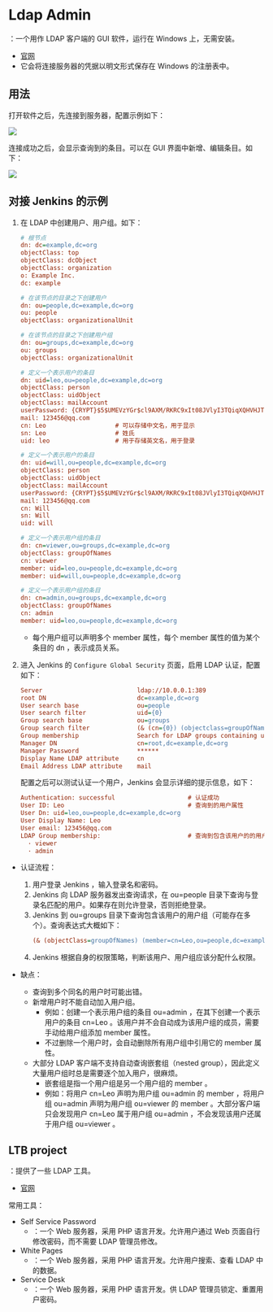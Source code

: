 # Ldap Admin

：一个用作 LDAP 客户端的 GUI 软件，运行在 Windows 上，无需安装。
- [官网](http://ldapadmin.org/)
- 它会将连接服务器的凭据以明文形式保存在 Windows 的注册表中。

## 用法

打开软件之后，先连接到服务器，配置示例如下：

![](./LDAP_2.png)

连接成功之后，会显示查询到的条目。可以在 GUI 界面中新增、编辑条目。如下：

![](./LDAP_3.png)


## 对接 Jenkins 的示例

1. 在 LDAP 中创建用户、用户组。如下：
    ```ini
    # 根节点
    dn: dc=example,dc=org
    objectClass: top
    objectClass: dcObject
    objectClass: organization
    o: Example Inc.
    dc: example

    # 在该节点的目录之下创建用户
    dn: ou=people,dc=example,dc=org
    ou: people
    objectClass: organizationalUnit

    # 在该节点的目录之下创建用户组
    dn: ou=groups,dc=example,dc=org
    ou: groups
    objectClass: organizationalUnit

    # 定义一个表示用户的条目
    dn: uid=leo,ou=people,dc=example,dc=org
    objectClass: person
    objectClass: uidObject
    objectClass: mailAccount
    userPassword: {CRYPT}$5$UMEVzYGr$cl9AXM/RKRC9xIt08JVlyI3TQiqXQHVHJTQ8KTtgfP/    # 该示例中设置密码为 123456 ，采用 SHA-256 加密算法
    mail: 123456@qq.com
    cn: Leo                   # 可以存储中文名，用于显示
    sn: Leo                   # 姓氏
    uid: leo                  # 用于存储英文名，用于登录

    # 定义一个表示用户的条目
    dn: uid=will,ou=people,dc=example,dc=org
    objectClass: person
    objectClass: uidObject
    objectClass: mailAccount
    userPassword: {CRYPT}$5$UMEVzYGr$cl9AXM/RKRC9xIt08JVlyI3TQiqXQHVHJTQ8KTtgfP/
    mail: 123456@qq.com
    cn: Will
    sn: Will
    uid: will

    # 定义一个表示用户组的条目
    dn: cn=viewer,ou=groups,dc=example,dc=org
    objectClass: groupOfNames
    cn: viewer
    member: uid=leo,ou=people,dc=example,dc=org
    member: uid=will,ou=people,dc=example,dc=org

    # 定义一个表示用户组的条目
    dn: cn=admin,ou=groups,dc=example,dc=org
    objectClass: groupOfNames
    cn: admin
    member: uid=leo,ou=people,dc=example,dc=org
    ```
    - 每个用户组可以声明多个 member 属性，每个 member 属性的值为某个条目的 dn ，表示成员关系。

2. 进入 Jenkins 的 `Configure Global Security` 页面，启用 LDAP 认证，配置如下：
    ```ini
    Server                          ldap://10.0.0.1:389
    root DN                         dc=example,dc=org                           # 查询的起点，越准确越能减少查询耗时
    User search base                ou=people                                   # 到哪个目录之下查询用户
    User search filter              uid={0}                                     # 查询用户的表达式，这里的 {0} 会被 Jenkins 替换成具体的登录名，改成 mail{0} 就是用邮箱作为登录名
    Group search base               ou=groups                                   # 到哪个目录之下查询用户组
    Group search filter             (& (cn={0}) (objectclass=groupOfNames))     # 查询用户组的表达式
    Group membership                Search for LDAP groups containing user      # 识别用户组的策略，这里是根据 member 属性判断用户组
    Manager DN                      cn=root,dc=example,dc=org                   # 登录 LDAP 服务器的账号
    Manager Password                ******
    Display Name LDAP attribute	    cn                                          # 用户认证成功之后，显示的用户名称
    Email Address LDAP attribute    mail                                        # 显示的用户邮箱
    ```
    配置之后可以测试认证一个用户，Jenkins 会显示详细的提示信息，如下：
    ```ini
    Authentication: successful                    # 认证成功
    User ID: Leo                                  # 查询到的用户属性
    User Dn: uid=leo,ou=people,dc=example,dc=org
    User Display Name: Leo
    User email: 123456@qq.com
    LDAP Group membership:                        # 查询到包含该用户的的用户组
      · viewer
      · admin
    ```

- 认证流程：
  1. 用户登录 Jenkins ，输入登录名和密码。
  1. Jenkins 向 LDAP 服务器发出查询请求，在 ou=people 目录下查询与登录名匹配的用户。如果存在则允许登录，否则拒绝登录。
  2. Jenkins 到 ou=groups 目录下查询包含该用户的用户组（可能存在多个）。查询表达式大概如下：
      ```ini
      (& (objectClass=groupOfNames) (member=cn=Leo,ou=people,dc=example,dc=org))    # 查询 groupOfNames 类型，且包含指定用户的条目
      ```
  3. Jenkins 根据自身的权限策略，判断该用户、用户组应该分配什么权限。

- 缺点：
  - 查询到多个同名的用户时可能出错。
  - 新增用户时不能自动加入用户组。
    - 例如：创建一个表示用户组的条目 ou=admin ，在其下创建一个表示用户的条目 cn=Leo 。该用户并不会自动成为该用户组的成员，需要手动给用户组添加 member 属性。
    - 不过删除一个用户时，会自动删除所有用户组中引用它的 member 属性。
  - 大部分 LDAP 客户端不支持自动查询嵌套组（nested group），因此定义大量用户组时总是需要逐个加入用户，很麻烦。
    - 嵌套组是指一个用户组是另一个用户组的 member 。
    - 例如：将用户 cn=Leo 声明为用户组 ou=admin 的 member ，将用户组 ou=admin 声明为用户组 ou=viewer 的 member 。大部分客户端只会发现用户 cn=Leo 属于用户组 ou=admin ，不会发现该用户还属于用户组 ou=viewer 。

## LTB project

：提供了一些 LDAP 工具。
- [官网](https://ltb-project.org/)

常用工具：
- Self Service Password
  - ：一个 Web 服务器，采用 PHP 语言开发。允许用户通过 Web 页面自行修改密码，而不需要 LDAP 管理员修改。
- White Pages
  - ：一个 Web 服务器，采用 PHP 语言开发。允许用户搜索、查看 LDAP 中的数据。
- Service Desk
  - ：一个 Web 服务器，采用 PHP 语言开发。供 LDAP 管理员锁定、重置用户密码。
